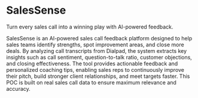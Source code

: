 # SalesSense
Turn every sales call into a winning play with AI-powered feedback.


SalesSense is an AI-powered sales call feedback platform designed to help sales teams identify strengths, spot improvement areas, and close more deals. By analyzing call transcripts from Dialpad, the system extracts key insights such as call sentiment, question-to-talk ratio, customer objections, and closing effectiveness. The tool provides actionable feedback and personalized coaching tips, enabling sales reps to continuously improve their pitch, build stronger client relationships, and meet targets faster. This POC is built on real sales call data to ensure maximum relevance and accuracy.